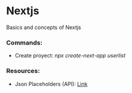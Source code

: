 # Nextjs
Basics and concepts of Nextjs


### Commands:
* Create proyect: _npx create-next-app userlist_

### Resources:
* Json Placeholders (API): [Link](https://jsonplaceholder.typicode.com/)
